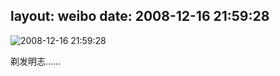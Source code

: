 layout: weibo
date: 2008-12-16 21:59:28
---
<meta name="referrer" content="no-referrer" />

<img src="/images/favicon.ico" style="float: left;"/>2008-12-16 21:59:28

剃发明志……

